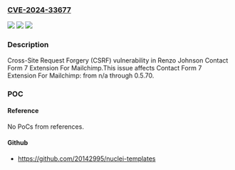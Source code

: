 ### [CVE-2024-33677](https://cve.mitre.org/cgi-bin/cvename.cgi?name=CVE-2024-33677)
![](https://img.shields.io/static/v1?label=Product&message=Contact%20Form%207%20Extension%20For%20Mailchimp&color=blue)
![](https://img.shields.io/static/v1?label=Version&message=n%2Fa%3C%3D%200.5.70%20&color=brighgreen)
![](https://img.shields.io/static/v1?label=Vulnerability&message=CWE-352%20Cross-Site%20Request%20Forgery%20(CSRF)&color=brighgreen)

### Description

Cross-Site Request Forgery (CSRF) vulnerability in Renzo Johnson Contact Form 7 Extension For Mailchimp.This issue affects Contact Form 7 Extension For Mailchimp: from n/a through 0.5.70.

### POC

#### Reference
No PoCs from references.

#### Github
- https://github.com/20142995/nuclei-templates

